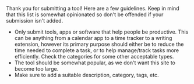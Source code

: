 Thank you for submitting a tool! Here are a few guidelines. Keep in mind that this list is somewhat opinionated so don't be offended if your submission isn't added.

 + Only submit tools, apps or software that help people be productive. This can be anything from a calendar app to a time tracker to a writing extension, however its primary purpose should either be to reduce the time needed to complete a task, or to help manage/track tasks more efficiently. Check the categories for some other acceptable types.
 + The tool should be somewhat popular, as we don't want this site to become too large.
 + Make sure to add a suitable description, category, tags, etc.